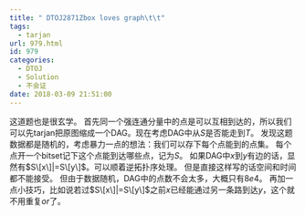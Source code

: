 ```yaml
---
title: " DTOJ2871Zbox loves graph\t\t"
tags:
  - tarjan
url: 979.html
id: 979
categories:
  - DTOJ
  - Solution
  - 不会证
date: 2018-03-09 21:51:00
---
```


这道题也是很玄学。 首先同一个强连通分量中的点是可以互相到达的，所以我们可以先tarjan把原图缩成一个DAG。现在考虑DAG中从$S$是否能走到$T$。 发现这题数据都是随机的，考虑暴力一点的想法：我们可以存下每个点能到的点集。 每个点开一个bitset记下这个点能到达哪些点，记为$S$。 如果DAG中$x$到$y$有边的话，显然有$S\[x\]|=S\[y\]$。可以顺着逆拓扑序处理。 但是直接这样写的话空间和时间都不能接受。 但由于数据随机，DAG中的点数不会太多，大概只有$8e4$。 再加一点小技巧，比如说若过$S\[x\]|=S\[y\]$之前$x$已经能通过另一条路到达$y$，这个就不用重复$or$了。